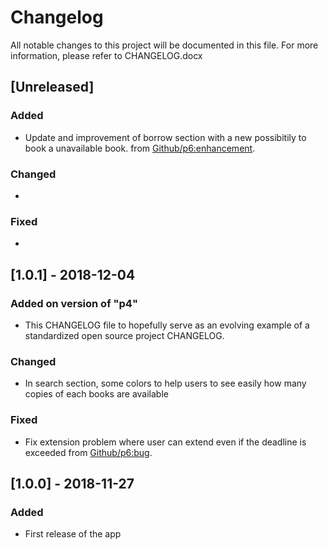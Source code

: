 # Changelog
All notable changes to this project will be documented in this file.
For more information, please refer to CHANGELOG.docx


## [Unreleased]
### Added
- Update and improvement of borrow section with a new possibitily to book a unavailable book.
from [Github/p6:enhancement](https://github.com/saga06/p6/issues/1).

### Changed
-

### Fixed
-

## [1.0.1] - 2018-12-04
### Added on version of "p4"
- This CHANGELOG file to hopefully serve as an evolving example of a
  standardized open source project CHANGELOG.

### Changed
- In search section, some colors to help users to see easily how many copies of each books are available

### Fixed
- Fix extension problem where user can extend even if the deadline is exceeded
from [Github/p6:bug](https://github.com/saga06/p6/issues/2).

## [1.0.0] - 2018-11-27
### Added
- First release of the app

